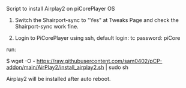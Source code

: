 Script to install Airplay2 on piCorePlayer OS

1. Switch the Shairport-sync to "Yes" at Tweaks Page and check the Shairport-sync work fine.

2. Login to PiCorePlayer using ssh, default login: tc password: piCore

run:

$ wget -O - https://raw.githubusercontent.com/sam0402/pCP-addon/main/AirPlay2/install_airplay2.sh | sudo sh

Airplay2 will be installed after auto reboot.
